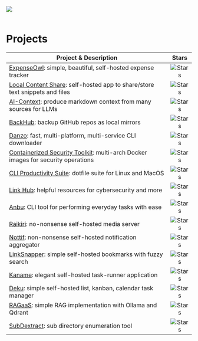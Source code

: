<div>
  <a href="https://github.com/tanq16">
    <img align="center" src="https://github-readme-stats.vercel.app/api?username=tanq16&show_icons=true&hide_border=true&custom_title=GitHub%20Stats&theme=material-palenight" />
  </a>
</div>

<br>

<div>
  <h1>Projects</h1>
</div>

| Project & Description | Stars |
|---------|:---------:|
| [ExpenseOwl](https://github.com/tanq16/expenseowl): simple, beautiful, self-hosted expense tracker |![Stars](https://img.shields.io/github/stars/tanq16/expenseowl?style=for-the-badge&label=★&color=cfaaf9&labelColor=363a4f) |
| [Local Content Share](https://github.com/tanq16/local-content-share): self-hosted app to share/store text snippets and files |![Stars](https://img.shields.io/github/stars/tanq16/local-content-share?style=for-the-badge&label=★&color=cfaaf9&labelColor=363a4f) |
| [AI-Context](https://github.com/tanq16/ai-context): produce markdown context from many sources for LLMs |![Stars](https://img.shields.io/github/stars/tanq16/ai-context?style=for-the-badge&label=★&color=cfaaf9&labelColor=363a4f) |
| [BackHub](https://github.com/tanq16/backhub): backup GitHub repos as local mirrors |![Stars](https://img.shields.io/github/stars/tanq16/backhub?style=for-the-badge&label=★&color=cfaaf9&labelColor=363a4f) |
| [Danzo](https://github.com/tanq16/danzo): fast, multi-platform, multi-service CLI downloader |![Stars](https://img.shields.io/github/stars/tanq16/danzo?style=for-the-badge&label=★&color=cfaaf9&labelColor=363a4f) |
| [Containerized Security Toolkit](https://github.com/tanq16/containerized-security-toolkit): multi-arch Docker images for security operations |![Stars](https://img.shields.io/github/stars/tanq16/containerized-security-toolkit?style=for-the-badge&label=★&color=cfaaf9&labelColor=363a4f) |
| [CLI Productivity Suite](https://github.com/tanq16/cli-productivity-suite): dotfile suite for Linux and MacOS |![Stars](https://img.shields.io/github/stars/tanq16/cli-productivity-suite?style=for-the-badge&label=★&color=cfaaf9&labelColor=363a4f) |
| [Link Hub](https://github.com/tanq16/link-hub): helpful resources for cybersecurity and more |![Stars](https://img.shields.io/github/stars/tanq16/link-hub?style=for-the-badge&label=★&color=cfaaf9&labelColor=363a4f) |
| [Anbu](https://github.com/tanq16/anbu): CLI tool for performing everyday tasks with ease |![Stars](https://img.shields.io/github/stars/tanq16/anbu?style=for-the-badge&label=★&color=cfaaf9&labelColor=363a4f) |
| [Raikiri](https://github.com/tanq16/raikiri): no-nonsense self-hosted media server |![Stars](https://img.shields.io/github/stars/tanq16/raikiri?style=for-the-badge&label=★&color=cfaaf9&labelColor=363a4f) |
| [Nottif](https://github.com/tanq16/nottif): non-nonsense self-hosted notification aggregator |![Stars](https://img.shields.io/github/stars/tanq16/nottif?style=for-the-badge&label=★&color=cfaaf9&labelColor=363a4f) |
| [LinkSnapper](https://github.com/tanq16/linksnapper): simple self-hosted bookmarks with fuzzy search |![Stars](https://img.shields.io/github/stars/tanq16/linksnapper?style=for-the-badge&label=★&color=cfaaf9&labelColor=363a4f) |
| [Kaname](https://github.com/tanq16/kaname): elegant self-hosted task-runner application |![Stars](https://img.shields.io/github/stars/tanq16/kaname?style=for-the-badge&label=★&color=cfaaf9&labelColor=363a4f) |
| [Deku](https://github.com/tanq16/deku): simple self-hosted list, kanban, calendar task manager |![Stars](https://img.shields.io/github/stars/tanq16/deku?style=for-the-badge&label=★&color=cfaaf9&labelColor=363a4f) |
| [RAGaaS](https://github.com/tanq16/RAGaaS): simple RAG implementation with Ollama and Qdrant |![Stars](https://img.shields.io/github/stars/tanq16/RAGaaS?style=for-the-badge&label=★&color=cfaaf9&labelColor=363a4f) |
| [SubDextract](https://github.com/tanq16/subdextract): sub directory enumeration tool |![Stars](https://img.shields.io/github/stars/tanq16/subdextract?style=for-the-badge&label=★&color=cfaaf9&labelColor=363a4f) |
